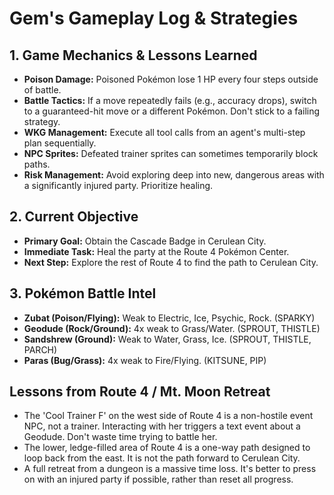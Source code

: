# Gem's Gameplay Log & Strategies

## 1. Game Mechanics & Lessons Learned
*   **Poison Damage:** Poisoned Pokémon lose 1 HP every four steps outside of battle.
*   **Battle Tactics:** If a move repeatedly fails (e.g., accuracy drops), switch to a guaranteed-hit move or a different Pokémon. Don't stick to a failing strategy.
*   **WKG Management:** Execute all tool calls from an agent's multi-step plan sequentially.
*   **NPC Sprites:** Defeated trainer sprites can sometimes temporarily block paths.
*   **Risk Management:** Avoid exploring deep into new, dangerous areas with a significantly injured party. Prioritize healing.

## 2. Current Objective
*   **Primary Goal:** Obtain the Cascade Badge in Cerulean City.
*   **Immediate Task:** Heal the party at the Route 4 Pokémon Center.
*   **Next Step:** Explore the rest of Route 4 to find the path to Cerulean City.

## 3. Pokémon Battle Intel
*   **Zubat (Poison/Flying):** Weak to Electric, Ice, Psychic, Rock. (SPARKY)
*   **Geodude (Rock/Ground):** 4x weak to Grass/Water. (SPROUT, THISTLE)
*   **Sandshrew (Ground):** Weak to Water, Grass, Ice. (SPROUT, THISTLE, PARCH)
*   **Paras (Bug/Grass):** 4x weak to Fire/Flying. (KITSUNE, PIP)

## Lessons from Route 4 / Mt. Moon Retreat
*   The 'Cool Trainer F' on the west side of Route 4 is a non-hostile event NPC, not a trainer. Interacting with her triggers a text event about a Geodude. Don't waste time trying to battle her.
*   The lower, ledge-filled area of Route 4 is a one-way path designed to loop back from the east. It is not the path forward to Cerulean City.
*   A full retreat from a dungeon is a massive time loss. It's better to press on with an injured party if possible, rather than reset all progress.